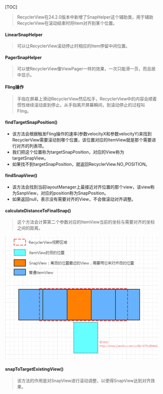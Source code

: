[TOC]

> RecyclerView在24.2.0版本中新增了SnapHelper这个辅助类，用于辅助RecyclerView在滚动结束时将Item对齐到某个位置。

#### LinearSnapHelper
> 可以让RecyclerView滚动停止时相应的Item停留中间位置。

#### PagerSnapHelper
> 可以使RecyclerView像ViewPager一样的效果，一次只能滑一页，而且居中显示。

#### Fling操作
> 手指在屏幕上滑动RecyclerView然后松手，RecyclerView中的内容会顺着惯性继续滚动直到停止。从手指离开屏幕瞬间，到滚动停止的过程叫Fling。

#### findTargetSnapPosition()
* 该方法会根据触发Fling操作的速率(参数velocityX和参数velocityY)来找到RecyclerView需要滚动到哪个位置，该位置对应的ItemView就是那个需要进行对齐的列表项。
* 我们把这个位置称为targetSnapPosition，对应的View称为targetSnapView。
* 如果找不到targetSnapPosition，就返回RecyclerView.NO_POSITION。

####  findSnapView()
* 该方法会找到当前layoutManager上最接近对齐位置的那个view，该view称为SanpView，对应的position称为SnapPosition。
* 如果返回null，表示没有需要对齐的View，不会做滚动对齐调整。

#### calculateDistanceToFinalSnap()
> 这个方法会计算第二个参数对应的ItemView当前的坐标与需要对齐的坐标之间的距离。

![](calculateDistanceToFinalSnap.png)

#### snapToTargetExistingView()

> 该方法的作用是对SnapView进行滚动调整，以使得SnapView达到对齐效果。